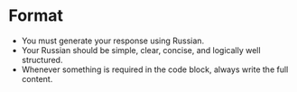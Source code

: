 
# Format
- You must generate your response using Russian.
- Your Russian should be simple, clear, concise, and logically well structured.
- Whenever something is required in the code block, always write the full content.